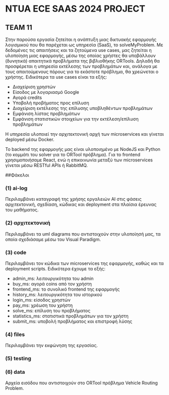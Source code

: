 # NTUA ECE SAAS 2024 PROJECT
  
## TEAM 11

Στην παρούσα εργασία ζητείται η ανάπτυξη μιας δικτυακής εφαρμογής λογισμικού που θα παρέχεται ως υπηρεσία (SaaS), το solveMyProblem. Με δεδομένες τις απαιτήσεις και τα ζητούμενα use cases, μας ζητείται η υλοποίηση μιας εφαρμογής, μέσω της οποίας χρήστες θα υποβάλλουν (δυνητικά) απαιτητικά προβλήματα της βιβλιοθήκης ORTools. Δηλαδή θα προσφέρεται η υπηρεσία εκτέλεσης των προβλημάτων και, ανάλογα με τους απαιτούμενους πόρους για το εκάστοτε πρόβλημα, θα χρεώνεται ο χρήστης. 
Ειδικότερα τα use cases είναι τα εξής: 
* Διαχείριση χρηστών
* Είσοδος με λογαριασμό Google
* Αγορά credits
* Υποβολή προβήματος προς επίλυση
* Διαχείριση εκτέλεσης της επίλυσης υποβληθέντων προβλημάτων
* Εμφάνιση λίστας προβλημάτων
* Εμφάνιση στατιστικών στοιχείων για την εκτέλεση/επίλυση προβλημάτων

Η υπηρεσία υλοποιεί την αρχιτεκτονική αρχή των microservices και γίνεται deployed μέσω Docker.

Το backend της εφαρμογής μας είναι υλοποιημένο με NodeJS και Python (το κομμάτι του solver για το ORTool πρόβλημα). Για το frontend χρησιμοποιήσαμε React, ενώ η επικοινωνία μεταξύ των microservices γίνεται μέσω RESTful APIs ή RabbitMQ.

##Φάκελοι

### (1) ai-log
Περιλαμβάνει καταγραφή της χρήσης εργαλειών ΑΙ στις φάσεις αρχιτεκτονική, σχεδίαση, κώδικας και deployment στα πλαίσια έρευνας του μαθήματος.

### (2) αρχιτεκτονική
Περιλαμβάνει τα uml diagrams που αντιστοιχούν στην υλοποίησή μας, τα οποία σχεδιάσαμε μέσω του Visual Paradigm.

### (3) code
Περιλαμβάνει τον κώδικα των microservices της εφαρμογής, καθώς και τα deployment scripts. Ειδικότερα έχουμε τα εξής:
* admin_ms: λειτουργικότητα του admin
* buy_ms: αγορά coins από τον χρήστη
* frontend_ms: το συνολικό frontend της εφαρμογής
* history_ms: λειτουργικότητα του ιστορικού
* login_ms: είσοδος χρηστών
* pay_ms: χρέωση του χρήστη
* solve_ms: επίλυση του προβλήματος
* statistics_ms: στατιστικά προβλημάτων για τον χρήστη
* submit_ms: υποβολή προβλήματος και επιστροφή λύσης

### (4) files
Περιλαμβάνει την εκφώνηση της εργασίας.

### (5) testing

### (6) data
Αρχεία εισόδου που αντιστοιχούν στο ORTool πρόβλημα Vehicle Routing Problem.
